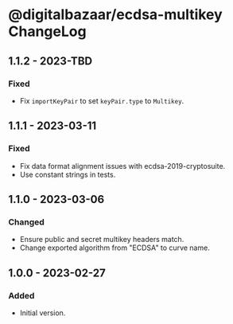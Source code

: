 # @digitalbazaar/ecdsa-multikey ChangeLog

## 1.1.2 - 2023-TBD

### Fixed
- Fix `importKeyPair` to set `keyPair.type` to `Multikey`.

## 1.1.1 - 2023-03-11

### Fixed
- Fix data format alignment issues with ecdsa-2019-cryptosuite.
- Use constant strings in tests.

## 1.1.0 - 2023-03-06

### Changed
- Ensure public and secret multikey headers match.
- Change exported algorithm from "ECDSA" to curve name.

## 1.0.0 - 2023-02-27

### Added
- Initial version.

